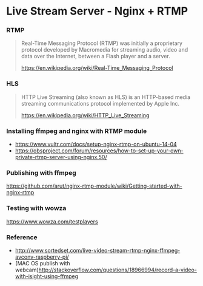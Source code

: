 # Live Stream Server - Nginx + RTMP

### RTMP
> Real-Time Messaging Protocol (RTMP) was initially a proprietary protocol developed by Macromedia for streaming audio, video and data over the Internet, between a Flash player and a server.
>
> https://en.wikipedia.org/wiki/Real-Time_Messaging_Protocol

### HLS
> HTTP Live Streaming (also known as HLS) is an HTTP-based media streaming communications protocol implemented by Apple Inc.
>
> https://en.wikipedia.org/wiki/HTTP_Live_Streaming

### Installing ffmpeg and nginx with RTMP module
- https://www.vultr.com/docs/setup-nginx-rtmp-on-ubuntu-14-04
- https://obsproject.com/forum/resources/how-to-set-up-your-own-private-rtmp-server-using-nginx.50/

### Publishing with ffmpeg
https://github.com/arut/nginx-rtmp-module/wiki/Getting-started-with-nginx-rtmp

### Testing with wowza
https://www.wowza.com/testplayers


### Reference
- http://www.sortedset.com/live-video-stream-rtmp-nginx-ffmpeg-avconv-raspberry-pi/
- (MAC OS publish with webcam)http://stackoverflow.com/questions/18966994/record-a-video-with-isight-using-ffmpeg

